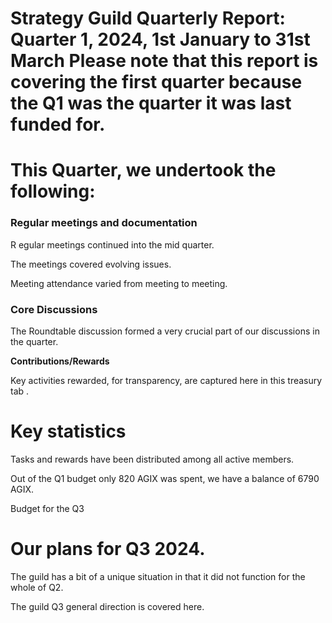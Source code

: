 # Strategy Guild Quarterly Report:  Quarter 1, 2024, 1st January to 31st March   Please note that this report is covering the first quarter because the Q1 was the quarter it was last funded for.

# This Quarter, we undertook the following:

### Regular meetings and documentation

R egular meetings continued into the mid quarter.

The meetings covered evolving issues.

Meeting attendance varied from meeting to meeting.

### Core Discussions

The Roundtable discussion formed a very crucial part of our discussions in the quarter.







**Contributions/Rewards**

Key activities rewarded, for transparency, are captured here in this treasury tab .













# Key statistics

Tasks and rewards  have been distributed among all active members.

Out of the Q1 budget only 820 AGIX was spent, we have a balance of 6790 AGIX.



Budget for the Q3





# Our plans for Q3 2024.

The guild has a bit of a unique situation in that it did not function for the whole of Q2.

The guild Q3 general direction is covered here.





